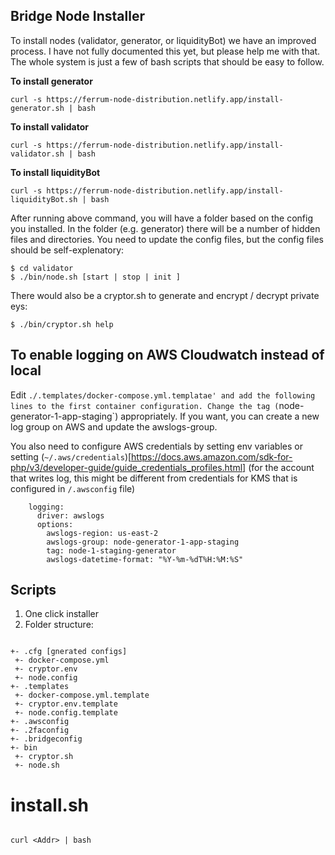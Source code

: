 ## Bridge Node Installer

To install nodes (validator, generator, or liquidityBot) we have an improved process. I have not fully documented this yet, but please help me with that.  The whole system is just a few of bash scripts that should be easy to follow.

**To install generator**

```
curl -s https://ferrum-node-distribution.netlify.app/install-generator.sh | bash
```

**To install validator**

```
curl -s https://ferrum-node-distribution.netlify.app/install-validator.sh | bash
```

**To install liquidityBot**

```
curl -s https://ferrum-node-distribution.netlify.app/install-liquidityBot.sh | bash
```

After running above command, you will have a folder based on the config you installed. In the folder (e.g. generator) there will be a number of hidden files and directories. You need to update the config files, but the config files should be self-explenatory:

```
$ cd validator
$ ./bin/node.sh [start | stop | init ]
```

There would also be a cryptor.sh to generate and encrypt / decrypt private eys:

```
$ ./bin/cryptor.sh help
```

## To enable logging on AWS Cloudwatch instead of local

Edit `./.templates/docker-compose.yml.templatae' and add the following lines to the first container configuration. Change the tag (`node-generator-1-app-staging`) appropriately. If you want, you can create a new log group on AWS and update the awslogs-group. 

You also need to configure AWS credentials by setting env variables or setting (`~/.aws/credentials`)[https://docs.aws.amazon.com/sdk-for-php/v3/developer-guide/guide_credentials_profiles.html] (for the account that writes log, this might be different from credentials for KMS that is configured in `/.awsconfig` file)

```
    logging:
      driver: awslogs
      options:
        awslogs-region: us-east-2
        awslogs-group: node-generator-1-app-staging
        tag: node-1-staging-generator
        awslogs-datetime-format: "%Y-%m-%dT%H:%M:%S"
```

## Scripts

1. One click installer
2. Folder structure:

```

+- .cfg [gnerated configs]
 +- docker-compose.yml
 +- cryptor.env
 +- node.config
+- .templates
 +- docker-compose.yml.template
 +- cryptor.env.template
 +- node.config.template
+- .awsconfig
+- .2faconfig
+- .bridgeconfig
+- bin
 +- cryptor.sh
 +- node.sh

```

# install.sh


```

curl <Addr> | bash

```
